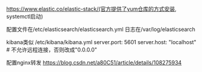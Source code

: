 https://www.elastic.co/elastic-stack/(官方提供了yum仓库的方式安装, systemctl启动)


配置文件在/etc/elasticsearch/elasticsearch.yml
日志在/var/log/elasticsearch

kibana类似
/etc/kibana/kibana.yml
server.port: 5601
server.host:  "localhost" # 不允许远程连接，否则改成"0.0.0.0"


配置nginx转发
https://blog.csdn.net/a80C51/article/details/108275934